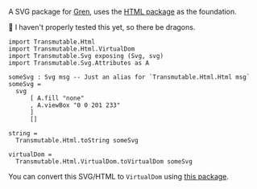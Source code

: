 A SVG package for [Gren](https://gren-lang.org/), uses the [HTML package](https://github.com/icidasset/html-gren/) as the foundation.

🐉 I haven't properly tested this yet, so there be dragons.

```gren
import Transmutable.Html
import Transmutable.Html.VirtualDom
import Transmutable.Svg exposing (Svg, svg)
import Transmutable.Svg.Attributes as A

someSvg : Svg msg -- Just an alias for `Transmutable.Html.Html msg`
someSvg =
  svg
      [ A.fill "none"
      , A.viewBox "0 0 201 233"
      ]
      []

string =
  Transmutable.Html.toString someSvg

virtualDom =
  Transmutable.Html.VirtualDom.toVirtualDom someSvg
```

You can convert this SVG/HTML to `VirtualDom` using [this package](https://packages.gren-lang.org/package/icidasset/html-virtualdom-gren/).
